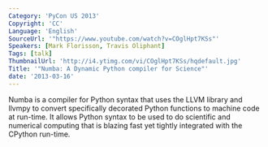 ```yaml
---
Category: 'PyCon US 2013'
Copyright: 'CC'
Language: 'English'
SourceUrl: '"https://www.youtube.com/watch?v=COglHpt7KSs"'
Speakers: [Mark Florisson, Travis Oliphant]
Tags: [talk]
ThumbnailUrl: 'http://i4.ytimg.com/vi/COglHpt7KSs/hqdefault.jpg'
Title: '"Numba: A Dynamic Python compiler for Science"'
date: '2013-03-16'
---
```

Numba is a compiler for Python syntax that uses the LLVM library and llvmpy to convert specifically decorated Python functions to machine code at run-time.   It allows Python syntax to be used to do scientific and numerical computing that is blazing fast yet tightly integrated with the CPython run-time.      